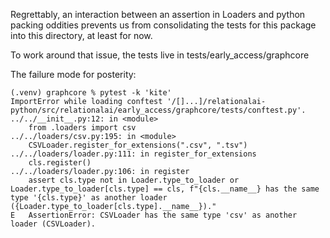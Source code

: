 Regrettably, an interaction between an assertion in Loaders
and python packing oddities prevents us from consolidating
the tests for this package into this directory, at least for now.

To work around that issue, the tests live in
    tests/early_access/graphcore

The failure mode for posterity:
```
(.venv) graphcore % pytest -k 'kite'
ImportError while loading conftest '/[]...]/relationalai-python/src/relationalai/early_access/graphcore/tests/conftest.py'.
../../__init__.py:12: in <module>
    from .loaders import csv
../../loaders/csv.py:195: in <module>
    CSVLoader.register_for_extensions(".csv", ".tsv")
../../loaders/loader.py:111: in register_for_extensions
    cls.register()
../../loaders/loader.py:106: in register
    assert cls.type not in Loader.type_to_loader or Loader.type_to_loader[cls.type] == cls, f"{cls.__name__} has the same type '{cls.type}' as another loader ({Loader.type_to_loader[cls.type].__name__})."
E   AssertionError: CSVLoader has the same type 'csv' as another loader (CSVLoader).
```